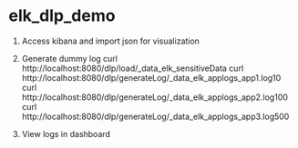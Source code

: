 # elk_dlp_demo
1. Access kibana and import json for visualization

2. Generate dummy log
curl http://localhost:8080/dlp/load/_data_elk_sensitiveData
curl http://localhost:8080/dlp/generateLog/_data_elk_applogs_app1.log10
curl http://localhost:8080/dlp/generateLog/_data_elk_applogs_app2.log100
curl http://localhost:8080/dlp/generateLog/_data_elk_applogs_app3.log500

3. View logs in dashboard
